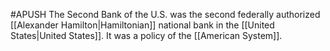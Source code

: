 #APUSH 
The Second Bank of the U.S. was the second federally authorized [[Alexander Hamilton|Hamiltonian]] national bank in the [[United States|United States]]. It was a policy of the [[American System]].